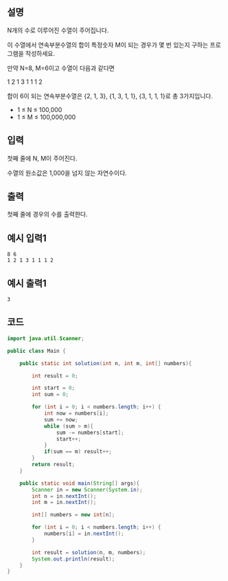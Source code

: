 ## 설명
N개의 수로 이루어진 수열이 주어집니다.

이 수열에서 연속부분수열의 합이 특정숫자 M이 되는 경우가 몇 번 있는지 구하는 프로그램을 작성하세요.

만약 N=8, M=6이고 수열이 다음과 같다면

1 2 1 3 1 1 1 2

합이 6이 되는 연속부분수열은 {2, 1, 3}, {1, 3, 1, 1}, {3, 1, 1, 1}로 총 3가지입니다.

* 1 ≤ N ≤ 100,000
* 1 ≤ M ≤ 100,000,000

## 입력
첫째 줄에 N, M이 주어진다.

수열의 원소값은 1,000을 넘지 않는 자연수이다.

## 출력
첫째 줄에 경우의 수를 출력한다.

## 예시 입력1
```
8 6
1 2 1 3 1 1 1 2
```

## 예시 출력1
```
3
```

## 코드
```java
import java.util.Scanner;

public class Main {

    public static int solution(int n, int m, int[] numbers){

        int result = 0;

        int start = 0;
        int sum = 0;

        for (int i = 0; i < numbers.length; i++) {
            int now = numbers[i];
            sum += now;
            while (sum > m){
                sum -= numbers[start];
                start++;
            }
            if(sum == m) result++;
        }
        return result;
    }

    public static void main(String[] args){
        Scanner in = new Scanner(System.in);
        int n = in.nextInt();
        int m = in.nextInt();

        int[] numbers = new int[n];

        for (int i = 0; i < numbers.length; i++) {
            numbers[i] = in.nextInt();
        }

        int result = solution(n, m, numbers);
        System.out.println(result);
    }
}
```